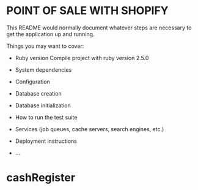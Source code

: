 # POINT OF SALE WITH SHOPIFY

This README would normally document whatever steps are necessary to get the
application up and running.

Things you may want to cover:

* Ruby version
  Compile project with ruby version 2.5.0
* System dependencies

* Configuration

* Database creation

* Database initialization

* How to run the test suite

* Services (job queues, cache servers, search engines, etc.)

* Deployment instructions

* ...
# cashRegister
